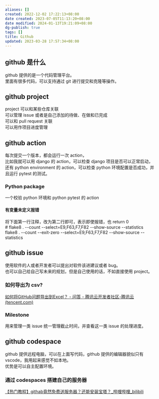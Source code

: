 ```yaml
---
aliases: []
created: 2022-12-02 17:22:13+08:00
date created: 2023-07-05T11:13:20+08:00
date modified: 2024-01-13T19:21:09+08:00
dg-publish: true
tags: []
title: Github
updated: 2023-03-28 17:57:34+08:00
---
```


## github 是什么
github 提供的是一个代码管理平台。  
里面有很多代码，可以支持通过 git 进行提交和克隆等操作。

## github project
project 可以和某些仓库关联  
可以管理 issue 或者是自己添加的待做、在做和已完成  
可以和 pull request 关联  
可以用作项目进度管理

## github action
每次提交一个版本，都会运行一次 action，  
比如我就可以用 django 的 action，可以检查 django 项目是否可以正常启动，  
还有 python environment 的 action，可以检查 python 环境配置是否成功，并且运行 pytest 的测试。
### Python package
一个校验 python 环境和 python pytest 的 action
#### 有变量未定义报错
将下面第一行注释，改为第二行即可，表示即使报错，也 return 0  
\# flake8 . --count --select=E9,F63,F7,F82 --show-source --statistics  
flake8 . --count --exit-zero --select=E9,F63,F7,F82 --show-source --statistics

## github issue
使用软件的人或者开发者可以提出对软件该进建议或者 bug。  
也可以自己给自己写未来的规划，但是自己使用的话，不如直接使用 project。
### 如何导出为 csv?
[如何将GitHub问题导出到Excel？ - 问答 - 腾讯云开发者社区-腾讯云 (tencent.com)](https://cloud.tencent.com/developer/ask/sof/244210)
### Milestone
用来管理一类 issue 统一管理截止时间，并查看这一类 issue 的处理进度。

## github codespace
github 提供远程电脑，可以在上面写代码，github 提供的编辑器貌似只有 vscode，我用起来感觉不如本地。  
优势是可以自主配置环境。
### 通过 codespaces 搭建自己的服务器
[【热门教程】githab竟然免费送服务器？还能安装宝塔？\_哔哩哔哩\_bilibili](https://www.bilibili.com/video/BV1h84y1b7sD/?spm_id_from=333.337.search-card.all.click&vd_source=20cb3e7c6ad3d64f0eb2d763ff005080)
